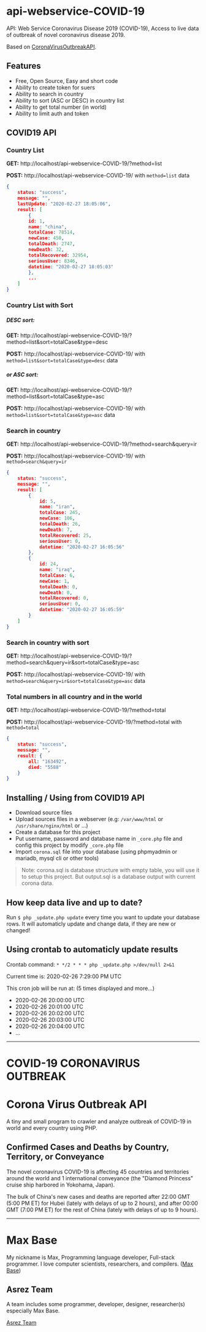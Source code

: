 # api-webservice-COVID-19

API: Web Service Coronavirus Disease 2019 (COVID-19), Access to live data of outbreak of novel coronavirus disease 2019.

Based on [CoronaVirusOutbreakAPI](https://github.com/BaseMax/CoronaVirusOutbreakAPI).

## Features

- Free, Open Source, Easy and short code
- Ability to create token for suers
- Ability to search in country
- Ability to sort (ASC or DESC) in country list
- Ability to get total number (in world)
- Ability to limit auth and token

## COVID19 API

### Country List

**GET:** http://localhost/api-webservice-COVID-19/?method=list

**POST:** http://localhost/api-webservice-COVID-19/ with `method=list` data

```json
{
	status: "success",
	message: "",
	lastUpdate: "2020-02-27 18:05:06",
	result: [
		{
		id: 1,
		name: "china",
		totalCase: 78514,
		newCase: 450,
		totalDeath: 2747,
		newDeath: 32,
		totalRecovered: 32954,
		seriousUser: 8346,
		datetime: "2020-02-27 18:05:03"
		},
		...
	]
}
```

### Country List with Sort

##### DESC sort:

**GET:** http://localhost/api-webservice-COVID-19/?method=list&sort=totalCase&type=desc

**POST:** http://localhost/api-webservice-COVID-19/ with `method=list&sort=totalCase&type=desc` data

##### or ASC sort:

**GET:** http://localhost/api-webservice-COVID-19/?method=list&sort=totalCase&type=asc

**POST:** http://localhost/api-webservice-COVID-19/ with `method=list&sort=totalCase&type=asc` data

### Search in country

**GET:** http://localhost/api-webservice-COVID-19/?method=search&query=ir

**POST:** http://localhost/api-webservice-COVID-19/ with `method=search&query=ir`

```json
{
	status: "success",
	message: "",
	result: [
		{
			id: 5,
			name: "iran",
			totalCase: 245,
			newCase: 106,
			totalDeath: 26,
			newDeath: 7,
			totalRecovered: 25,
			seriousUser: 0,
			datetime: "2020-02-27 16:05:56"
		},
		{
			id: 24,
			name: "iraq",
			totalCase: 6,
			newCase: 1,
			totalDeath: 0,
			newDeath: 0,
			totalRecovered: 0,
			seriousUser: 0,
			datetime: "2020-02-27 16:05:59"
		}
	]
}
```

### Search in country with sort

**GET:** http://localhost/api-webservice-COVID-19/?method=search&query=ir&sort=totalCase&type=asc

**POST:** http://localhost/api-webservice-COVID-19/ with `method=search&query=ir&sort=totalCase&type=asc` data


### Total numbers in all country and in the world

**GET:** http://localhost/api-webservice-COVID-19/?method=total

**POST:** http://localhost/api-webservice-COVID-19/?method=total with `method=total`

```json
{
	status: "success",
	message: "",
	result: {
		all: "163492",
		died: "5588"
	}
}
```

## Installing / Using from COVID19 API

- Download source files
- Upload sources files in a webserver (e.g: `/var/www/html` or `/usr/share/nginx/html` or ...)
- Create a database for this project
- Put username, password and database name in `_core.php` file and config this project by modify `_core.php` file
- Import `corona.sql` file into your database (using phpmyadmin or mariadb, mysql cli or other tools)

> Note: corona.sql is database structure with empty table, you will use it to setup this project. But output.sql is a database output with current corona data.

## How keep data live and up to date?

Run `$ php _update.php update` every time you want to update your database rows.
It will automaticly update and change data, if they are new or changed!

## Using crontab to automaticly update results

Crontab command: `* */2 * * * php _update.php >/dev/null 2>&1`

Current time is: 2020-02-26 7:29:00 PM UTC

This cron job will be run at: (5 times displayed and more...)

- 2020-02-26 20:00:00 UTC
- 2020-02-26 20:01:00 UTC
- 2020-02-26 20:02:00 UTC
- 2020-02-26 20:03:00 UTC
- 2020-02-26 20:04:00 UTC
- ...

----------

# COVID-19 CORONAVIRUS OUTBREAK

# Corona Virus Outbreak API

A tiny and small program to crawler and analyze outbreak of COVID-19 in world and every country using PHP.

## Confirmed Cases and Deaths by Country, Territory, or Conveyance

The novel coronavirus COVID-19 is affecting 45 countries and territories around the world and 1 international conveyance (the "Diamond Princess" cruise ship harbored in Yokohama, Japan).

The bulk of China's new cases and deaths are reported after 22:00 GMT (5:00 PM ET) for Hubei (lately with delays of up to 2 hours), and after 00:00 GMT (7:00 PM ET) for the rest of China (lately with delays of up to 9 hours).

---------

# Max Base

My nickname is Max, Programming language developer, Full-stack programmer. I love computer scientists, researchers, and compilers. ([Max Base](https://maxbase.org/))

## Asrez Team

A team includes some programmer, developer, designer, researcher(s) especially Max Base.

[Asrez Team](https://www.asrez.com/)
